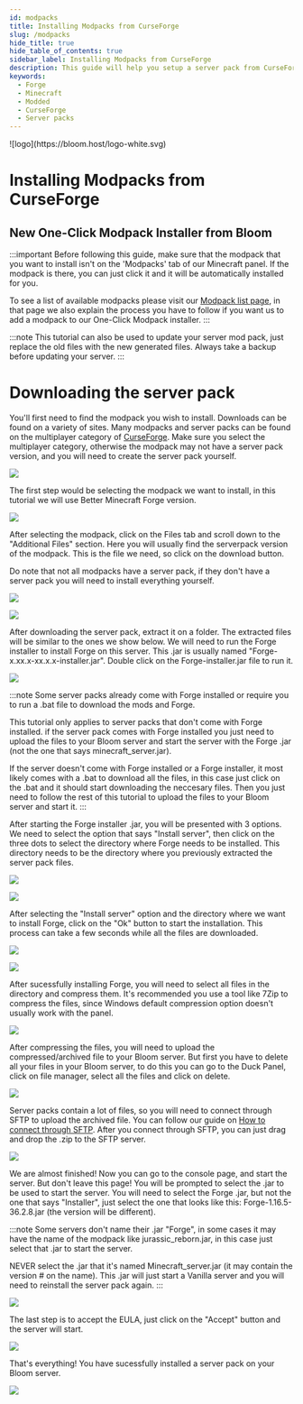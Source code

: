 ```yaml
---
id: modpacks
title: Installing Modpacks from CurseForge
slug: /modpacks
hide_title: true
hide_table_of_contents: true
sidebar_label: Installing Modpacks from CurseForge
description: This guide will help you setup a server pack from CurseForge
keywords:
  - Forge
  - Minecraft
  - Modded
  - CurseForge
  - Server packs
---
```


<div class="text--center">
![logo](https://bloom.host/logo-white.svg)
<h1>Installing Modpacks from CurseForge</h1>
</div>

## New One-Click Modpack Installer from Bloom

:::important
Before following this guide, make sure that the modpack that you want to install isn't on the 'Modpacks' tab of our Minecraft panel. If the modpack is there, you can just click it and it will be automatically installed for you. 

To see a list of available modpacks please visit our [Modpack list page](https://docs.bloom.host/extras/available-modpacks), in that page we also explain the process you have to follow if you want us to add a modpack to our One-Click Modpack installer.
:::

:::note
This tutorial can also be used to update your server mod pack, just replace the old files with the new generated files. Always take a backup before updating your server.
:::

# Downloading the server pack

You'll first need to find the modpack you wish to install. Downloads can be found on a variety of sites. Many modpacks and server packs can be found on the multiplayer category of [CurseForge](https://www.curseforge.com/minecraft/modpacks/multiplayer). Make sure you select the multiplayer category, otherwise the modpack may not have a server pack version, and you will need to create the server pack yourself.

![](/imgs/plugins_and_modifications/serverpacks/1.png)

The first step would be selecting the modpack we want to install, in this tutorial we will use Better Minecraft Forge version.

![](/imgs/plugins_and_modifications/serverpacks/2.png)

After selecting the modpack, click on the Files tab and scroll down to the "Additional Files" section. Here you will usually find the serverpack version of the modpack. This is the file we need, so click on the download button. 

Do note that not all modpacks have a server pack, if they don't have a server pack you will need to install everything yourself.

![](/imgs/plugins_and_modifications/serverpacks/3.png)

![](/imgs/plugins_and_modifications/serverpacks/4.png)

After downloading the server pack, extract it on a folder. The extracted files will be similar to the ones we show below. We will need to run the Forge installer to install Forge on this server. This .jar is usually named "Forge-x.xx.x-xx.x.x-installer.jar". Double click on the Forge-installer.jar file to run it.

![](/imgs/plugins_and_modifications/serverpacks/5.png)

:::note
Some server packs already come with Forge installed or require you to run a .bat file to download the mods and Forge. 

This tutorial only applies to server packs that don't come with Forge installed. if the server pack comes with Forge installed you just need to upload the files to your Bloom server and start the server with the Forge .jar (not the one that says minecraft_server.jar).

If the server doesn't come with Forge installed or a Forge installer, it most likely comes with a .bat to download all the files, in this case just click on the .bat and it should start downloading the neccesary files. Then you just need to follow the rest of this tutorial to upload the files to your Bloom server and start it.
:::

After starting the Forge installer .jar, you will be presented with 3 options. We need to select the option that says "Install server", then click on the three dots to select the directory where Forge needs to be installed. This directory needs to be the directory where you previously extracted the server pack files.

![](/imgs/plugins_and_modifications/serverpacks/6.png)

![](/imgs/plugins_and_modifications/serverpacks/7.png)

After selecting the "Install server" option and the directory where we want to install Forge, click on the "Ok" button to start the installation. This process can take a few seconds while all the files are downloaded.

![](/imgs/plugins_and_modifications/serverpacks/8.png)

![](/imgs/plugins_and_modifications/serverpacks/9.png)

After sucessfully installing Forge, you will need to select all files in the directory and compress them. It's recommended you use a tool like 7Zip to compress the files, since Windows default compression option doesn't usually work with the panel.

![](/imgs/plugins_and_modifications/serverpacks/9.png)

After compressing the files, you will need to upload the compressed/archived file to your Bloom server. But first you have to delete all your files in your Bloom server, to do this you can go to the Duck Panel, click on file manager, select all the files and click on delete.

![](/imgs/plugins_and_modifications/serverpacks/11.png)

Server packs contain a lot of files, so you will need to connect through SFTP to upload the archived file. You can follow our guide on [How to connect through SFTP](https://docs.bloom.host/sftp). After you connect through SFTP, you can just drag and drop the .zip to the SFTP server.

![](/imgs/plugins_and_modifications/serverpacks/13.png)

We are almost finished! Now you can go to the console page, and start the server. But don't leave this page! You will be prompted to select the .jar to be used to start the server. You will need to select the Forge .jar, but not the one that says "Installer", just select the one that looks like this: Forge-1.16.5-36.2.8.jar (the version will be different).

:::note
Some servers don't name their .jar "Forge", in some cases it may have the name of the modpack like jurassic_reborn.jar, in this case just select that .jar to start the server.

NEVER select the .jar that it's named Minecraft_server.jar (it may contain the version # on the name). This .jar will just start a Vanilla server and you will need to reinstall the server pack again.
:::

![](/imgs/plugins_and_modifications/serverpacks/14.png)

The last step is to accept the EULA, just click on the "Accept" button and the server will start.

![](/imgs/plugins_and_modifications/serverpacks/15.png)

That's everything! You have sucessfully installed a server pack on your Bloom server. 

![](/imgs/plugins_and_modifications/serverpacks/12.png)
